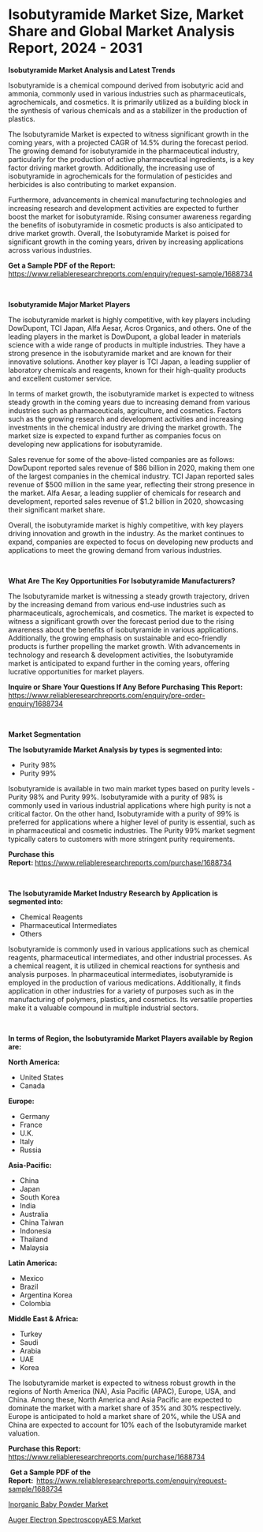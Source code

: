 <p><h1>Isobutyramide Market Size, Market Share and Global Market Analysis Report, 2024 - 2031</h1></p><p><strong>Isobutyramide Market Analysis and Latest Trends</strong></p>
<p><p>Isobutyramide is a chemical compound derived from isobutyric acid and ammonia, commonly used in various industries such as pharmaceuticals, agrochemicals, and cosmetics. It is primarily utilized as a building block in the synthesis of various chemicals and as a stabilizer in the production of plastics.</p><p>The Isobutyramide Market is expected to witness significant growth in the coming years, with a projected CAGR of 14.5% during the forecast period. The growing demand for isobutyramide in the pharmaceutical industry, particularly for the production of active pharmaceutical ingredients, is a key factor driving market growth. Additionally, the increasing use of isobutyramide in agrochemicals for the formulation of pesticides and herbicides is also contributing to market expansion.</p><p>Furthermore, advancements in chemical manufacturing technologies and increasing research and development activities are expected to further boost the market for isobutyramide. Rising consumer awareness regarding the benefits of isobutyramide in cosmetic products is also anticipated to drive market growth. Overall, the Isobutyramide Market is poised for significant growth in the coming years, driven by increasing applications across various industries.</p></p>
<p><strong>Get a Sample PDF of the Report:&nbsp;</strong> <a href="https://www.reliableresearchreports.com/enquiry/request-sample/1688734">https://www.reliableresearchreports.com/enquiry/request-sample/1688734</a></p>
<p>&nbsp;</p>
<p><strong>Isobutyramide Major Market Players</strong></p>
<p><p>The isobutyramide market is highly competitive, with key players including DowDupont, TCI Japan, Alfa Aesar, Acros Organics, and others. One of the leading players in the market is DowDupont, a global leader in materials science with a wide range of products in multiple industries. They have a strong presence in the isobutyramide market and are known for their innovative solutions. Another key player is TCI Japan, a leading supplier of laboratory chemicals and reagents, known for their high-quality products and excellent customer service. </p><p>In terms of market growth, the isobutyramide market is expected to witness steady growth in the coming years due to increasing demand from various industries such as pharmaceuticals, agriculture, and cosmetics. Factors such as the growing research and development activities and increasing investments in the chemical industry are driving the market growth. The market size is expected to expand further as companies focus on developing new applications for isobutyramide.</p><p>Sales revenue for some of the above-listed companies are as follows: DowDupont reported sales revenue of $86 billion in 2020, making them one of the largest companies in the chemical industry. TCI Japan reported sales revenue of $500 million in the same year, reflecting their strong presence in the market. Alfa Aesar, a leading supplier of chemicals for research and development, reported sales revenue of $1.2 billion in 2020, showcasing their significant market share.</p><p>Overall, the isobutyramide market is highly competitive, with key players driving innovation and growth in the industry. As the market continues to expand, companies are expected to focus on developing new products and applications to meet the growing demand from various industries.</p></p>
<p>&nbsp;</p>
<p><strong>What Are The Key Opportunities For Isobutyramide Manufacturers?</strong></p>
<p><p>The Isobutyramide market is witnessing a steady growth trajectory, driven by the increasing demand from various end-use industries such as pharmaceuticals, agrochemicals, and cosmetics. The market is expected to witness a significant growth over the forecast period due to the rising awareness about the benefits of isobutyramide in various applications. Additionally, the growing emphasis on sustainable and eco-friendly products is further propelling the market growth. With advancements in technology and research & development activities, the Isobutyramide market is anticipated to expand further in the coming years, offering lucrative opportunities for market players.</p></p>
<p><strong>Inquire or Share Your Questions If Any Before Purchasing This Report:</strong> <a href="https://www.reliableresearchreports.com/enquiry/pre-order-enquiry/1688734">https://www.reliableresearchreports.com/enquiry/pre-order-enquiry/1688734</a></p>
<p>&nbsp;</p>
<p><strong>Market Segmentation</strong></p>
<p><strong>The Isobutyramide Market Analysis by types is segmented into:</strong></p>
<p><ul><li>Purity 98%</li><li>Purity 99%</li></ul></p>
<p><p>Isobutyramide is available in two main market types based on purity levels - Purity 98% and Purity 99%. Isobutyramide with a purity of 98% is commonly used in various industrial applications where high purity is not a critical factor. On the other hand, Isobutyramide with a purity of 99% is preferred for applications where a higher level of purity is essential, such as in pharmaceutical and cosmetic industries. The Purity 99% market segment typically caters to customers with more stringent purity requirements.</p></p>
<p><strong>Purchase this Report:&nbsp;</strong><a href="https://www.reliableresearchreports.com/purchase/1688734">https://www.reliableresearchreports.com/purchase/1688734</a></p>
<p>&nbsp;</p>
<p><strong>The Isobutyramide Market Industry Research by Application is segmented into:</strong></p>
<p><ul><li>Chemical Reagents</li><li>Pharmaceutical Intermediates</li><li>Others</li></ul></p>
<p><p>Isobutyramide is commonly used in various applications such as chemical reagents, pharmaceutical intermediates, and other industrial processes. As a chemical reagent, it is utilized in chemical reactions for synthesis and analysis purposes. In pharmaceutical intermediates, isobutyramide is employed in the production of various medications. Additionally, it finds application in other industries for a variety of purposes such as in the manufacturing of polymers, plastics, and cosmetics. Its versatile properties make it a valuable compound in multiple industrial sectors.</p></p>
<p>&nbsp;</p>
<p><strong>In terms of Region, the Isobutyramide Market Players available by Region are:</strong></p>
<p>
    <p> <strong> North America: </strong>
        <ul>
            <li>United States</li>
            <li>Canada</li>
        </ul>
        </p> 
    <p> <strong> Europe: </strong>
        <ul>
            <li>Germany</li>
            <li>France</li>
            <li>U.K.</li>
            <li>Italy</li>
            <li>Russia</li>
        </ul>
        </p> 
    <p> <strong> Asia-Pacific: </strong>
        <ul>
            <li>China</li>
            <li>Japan</li>
            <li>South Korea</li>
            <li>India</li>
            <li>Australia</li>
            <li>China Taiwan</li>
            <li>Indonesia</li>
            <li>Thailand</li>
            <li>Malaysia</li>
        </ul>
        </p> 
    <p> <strong> Latin America: </strong>
        <ul>
            <li>Mexico</li>
            <li>Brazil</li>
            <li>Argentina Korea</li>
            <li>Colombia</li>
        </ul>
        </p> 
    <p> <strong> Middle East & Africa: </strong>
        <ul>
            <li>Turkey</li>
            <li>Saudi</li>
            <li>Arabia</li>
            <li>UAE</li>
            <li>Korea</li>
        </ul>
    </p>
    </p>
<p><p>The Isobutyramide market is expected to witness robust growth in the regions of North America (NA), Asia Pacific (APAC), Europe, USA, and China. Among these, North America and Asia Pacific are expected to dominate the market with a market share of 35% and 30% respectively. Europe is anticipated to hold a market share of 20%, while the USA and China are expected to account for 10% each of the Isobutyramide market valuation.</p></p>
<p><strong>Purchase this Report: </strong><a href="https://www.reliableresearchreports.com/purchase/1688734">https://www.reliableresearchreports.com/purchase/1688734</a></p>
<p>&nbsp;<strong>Get a Sample PDF of the Report:&nbsp;&nbsp;</strong><a href="https://www.reliableresearchreports.com/enquiry/request-sample/1688734">https://www.reliableresearchreports.com/enquiry/request-sample/1688734</a></p>
<p><strong></strong></p>
<p><p><a href="https://thundering-castanet-c65.notion.site/Inorganic-Baby-Powder-Market-Size-Focuses-on-Market-Dynamics-In-Depth-Analysis-and-Future-Projectio-f2d2e7c7e5724a0d916703cc2d799ee7">Inorganic Baby Powder Market</a></p><p><a href="https://view.publitas.com/reportprime-1/auger-electron-spectroscopyaes-market-size-growth-and-forecast-from-2024-2031/">Auger Electron SpectroscopyAES Market</a></p></p>